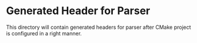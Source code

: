 # Generated Header for Parser  

This directory will contain generated headers for parser after CMake project is configured in a right manner.  